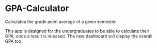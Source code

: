 # GPA-Calculator
Calculates the grade point average of a given semester.

This app is designed for the undergraduates to be able to calculate their GPA, once a result is released. 
The new dashboard will display the overall GPA too
